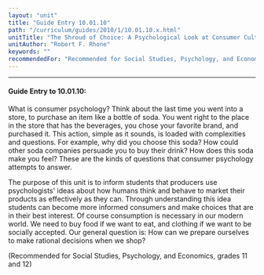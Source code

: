 ```yaml
---
layout: "unit"
title: "Guide Entry 10.01.10"
path: "/curriculum/guides/2010/1/10.01.10.x.html"
unitTitle: "The Shroud of Choice: A Psychological Look at Consumer Culture"
unitAuthor: "Robert F. Rhone"
keywords: ""
recommendedFor: "Recommended for Social Studies, Psychology, and Economics, grades 11 and 12"
---
```

<body>
<hr/>
<h4>
Guide Entry to 10.01.10:
</h4>
<p>
What is consumer psychology? Think about the last time you went into a store, to purchase an item like a bottle of soda. You went right to the place in the store that has the beverages, you chose your favorite brand, and purchased it. This action, simple as it sounds, is loaded with complexities and questions. For example, why did you choose this soda? How could other soda companies persuade you to buy their drink? How does this soda make you feel? These are the kinds of questions that consumer psychology attempts to answer.
</p>
<p>
The purpose of this unit is to inform students that producers use psychologists' ideas about how humans think and behave to market their products as effectively as they can. Through understanding this idea students can become more informed consumers and make choices that are in their best interest. Of course consumption is necessary in our modern world. We need to buy food if we want to eat, and clothing if we want to be socially accepted. Our general question is: How can we prepare ourselves to make rational decisions when we shop?
</p>
<p>
(Recommended for Social Studies, Psychology, and Economics, grades 11 and 12)
</p>
</body>